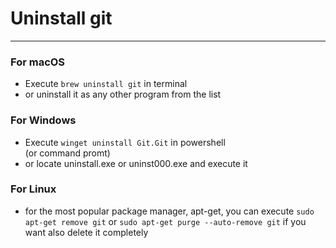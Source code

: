 # Uninstall git

--------------

### For macOS

- Execute `brew uninstall git` in terminal
- or uninstall it as any other program from the list

### For Windows

- Execute `winget uninstall Git.Git` in powershell  
(or command promt)
- or locate uninstall.exe or uninst000.exe and execute it


### For Linux

- for the most popular package manager, apt-get, you can execute `sudo apt-get remove git` or `sudo apt-get purge --auto-remove git` if you want also delete it completely
